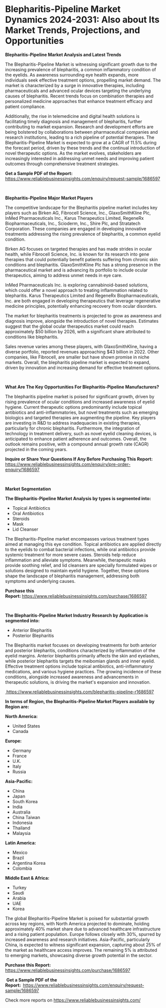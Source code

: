 <p><h1>Blepharitis-Pipeline Market Dynamics 2024-2031: Also about Its Market Trends, Projections, and Opportunities</h1></p><p><strong>Blepharitis-Pipeline Market Analysis and Latest Trends</strong></p>
<p><p>The Blepharitis-Pipeline Market is witnessing significant growth due to the increasing prevalence of blepharitis, a common inflammatory condition of the eyelids. As awareness surrounding eye health expands, more individuals seek effective treatment options, propelling market demand. The market is characterized by a surge in innovative therapies, including pharmaceuticals and advanced ocular devices targeting the underlying causes of blepharitis. Recent trends focus on combination therapies and personalized medicine approaches that enhance treatment efficacy and patient compliance.</p><p>Additionally, the rise in telemedicine and digital health solutions is facilitating timely diagnosis and management of blepharitis, further contributing to market expansion. Research and development efforts are being bolstered by collaborations between pharmaceutical companies and research institutions, leading to a rich pipeline of potential therapies. The Blepharitis-Pipeline Market is expected to grow at a CAGR of 11.5% during the forecast period, driven by these trends and the continual introduction of novel therapeutic options. As the market evolves, stakeholders are increasingly interested in addressing unmet needs and improving patient outcomes through comprehensive treatment strategies.</p></p>
<p><strong>Get a Sample PDF of the Report:&nbsp;</strong> <a href="https://www.reliablebusinessinsights.com/enquiry/request-sample/1686597?utm_campaign=97&utm_medium=2&utm_source=Github&utm_content=ia&utm_term=31122024&utm_id=blepharitis-pipeline">https://www.reliablebusinessinsights.com/enquiry/request-sample/1686597</a></p>
<p>&nbsp;</p>
<p><strong>Blepharitis-Pipeline Major Market Players</strong></p>
<p><p>The competitive landscape for the Blepharitis pipeline market includes key players such as Birken AG, Fibrocell Science, Inc., GlaxoSmithKline Plc, InMed Pharmaceuticals Inc., Karus Therapeutics Limited, RegeneRx Biopharmaceuticals, Inc., Scioderm, Inc., Shire Plc, and Stratatech Corporation. These companies are engaged in developing innovative treatments addressing the rising prevalence of blepharitis, a common eyelid condition.</p><p>Birken AG focuses on targeted therapies and has made strides in ocular health, while Fibrocell Science, Inc. is known for its research into gene therapies that could potentially benefit patients suffering from chronic skin conditions and blepharitis. GlaxoSmithKline Plc has a strong presence in the pharmaceutical market and is advancing its portfolio to include ocular therapeutics, aiming to address unmet needs in eye care.</p><p>InMed Pharmaceuticals Inc. is exploring cannabinoid-based solutions, which could offer a novel approach to treating inflammation related to blepharitis. Karus Therapeutics Limited and RegeneRx Biopharmaceuticals, Inc. are both engaged in developing therapeutics that leverage regenerative medicine principles, potentially enhancing recovery from ocular disorders.</p><p>The market for blepharitis treatments is projected to grow as awareness and diagnosis improve, alongside the introduction of novel therapies. Estimates suggest that the global ocular therapeutics market could reach approximately $50 billion by 2026, with a significant share attributed to conditions like blepharitis.</p><p>Sales revenue varies among these players, with GlaxoSmithKline, having a diverse portfolio, reported revenues approaching $43 billion in 2022. Other companies, like Fibrocell, are smaller but have shown promise in niche markets. Overall, the blepharitis pipeline market is expected to expand, driven by innovation and increasing demand for effective treatment options.</p></p>
<p>&nbsp;</p>
<p><strong>What Are The Key Opportunities For Blepharitis-Pipeline Manufacturers?</strong></p>
<p><p>The blepharitis pipeline market is poised for significant growth, driven by rising prevalence of ocular conditions and increased awareness of eyelid hygiene. Current therapeutic options predominantly include topical antibiotics and anti-inflammatories, but novel treatments such as emerging biologics and targeted therapies are augmenting the pipeline. Key players are investing in R&D to address inadequacies in existing therapies, particularly for chronic blepharitis. Furthermore, the integration of technology in treatment delivery, such as novel eyelid cleaning devices, is anticipated to enhance patient adherence and outcomes. Overall, the outlook remains positive, with a compound annual growth rate (CAGR) projected in the coming years.</p></p>
<p><strong>Inquire or Share Your Questions If Any Before Purchasing This Report:</strong> <a href="https://www.reliablebusinessinsights.com/enquiry/pre-order-enquiry/1686597?utm_campaign=97&utm_medium=2&utm_source=Github&utm_content=ia&utm_term=31122024&utm_id=blepharitis-pipeline">https://www.reliablebusinessinsights.com/enquiry/pre-order-enquiry/1686597</a></p>
<p>&nbsp;</p>
<p><strong>Market Segmentation</strong></p>
<p><strong>The Blepharitis-Pipeline Market Analysis by types is segmented into:</strong></p>
<p><ul><li>Topical Antibiotics</li><li>Oral Antibiotics</li><li>Steroids</li><li>Mask</li><li>Lid Cleanser</li></ul></p>
<p><p>The Blepharitis-Pipeline market encompasses various treatment types aimed at managing this eye condition. Topical antibiotics are applied directly to the eyelids to combat bacterial infections, while oral antibiotics provide systemic treatment for more severe cases. Steroids help reduce inflammation and alleviate symptoms. Meanwhile, therapeutic masks provide soothing relief, and lid cleansers are specially formulated wipes or solutions designed to maintain eyelid hygiene. Together, these options shape the landscape of blepharitis management, addressing both symptoms and underlying causes.</p></p>
<p><strong>Purchase this Report:&nbsp;</strong><a href="https://www.reliablebusinessinsights.com/purchase/1686597?utm_campaign=97&utm_medium=2&utm_source=Github&utm_content=ia&utm_term=31122024&utm_id=blepharitis-pipeline">https://www.reliablebusinessinsights.com/purchase/1686597</a></p>
<p>&nbsp;</p>
<p><strong>The Blepharitis-Pipeline Market Industry Research by Application is segmented into:</strong></p>
<p><ul><li>Anterior Blepharitis</li><li>Posterior Blepharitis</li></ul></p>
<p><p>The Blepharitis market focuses on developing treatments for both anterior and posterior blepharitis, conditions characterized by inflammation of the eyelid margins. Anterior blepharitis primarily affects the skin and eyelashes, while posterior blepharitis targets the meibomian glands and inner eyelid. Effective treatment options include topical antibiotics, anti-inflammatory medications, and various hygiene practices. The growing incidence of these conditions, alongside increased awareness and advancements in therapeutic solutions, is driving the market's expansion and innovation.</p></p>
<p><a href="https://www.reliablebusinessinsights.com/blepharitis-pipeline-r1686597?utm_campaign=97&utm_medium=2&utm_source=Github&utm_content=ia&utm_term=31122024&utm_id=blepharitis-pipeline">&nbsp;https://www.reliablebusinessinsights.com/blepharitis-pipeline-r1686597</a></p>
<p><strong>In terms of Region, the Blepharitis-Pipeline Market Players available by Region are:</strong></p>
<p>
    <p> <strong> North America: </strong>
        <ul>
            <li>United States</li>
            <li>Canada</li>
        </ul>
        </p> 
    <p> <strong> Europe: </strong>
        <ul>
            <li>Germany</li>
            <li>France</li>
            <li>U.K.</li>
            <li>Italy</li>
            <li>Russia</li>
        </ul>
        </p> 
    <p> <strong> Asia-Pacific: </strong>
        <ul>
            <li>China</li>
            <li>Japan</li>
            <li>South Korea</li>
            <li>India</li>
            <li>Australia</li>
            <li>China Taiwan</li>
            <li>Indonesia</li>
            <li>Thailand</li>
            <li>Malaysia</li>
        </ul>
        </p> 
    <p> <strong> Latin America: </strong>
        <ul>
            <li>Mexico</li>
            <li>Brazil</li>
            <li>Argentina Korea</li>
            <li>Colombia</li>
        </ul>
        </p> 
    <p> <strong> Middle East & Africa: </strong>
        <ul>
            <li>Turkey</li>
            <li>Saudi</li>
            <li>Arabia</li>
            <li>UAE</li>
            <li>Korea</li>
        </ul>
    </p>
    </p>
<p><p>The global Blepharitis-Pipeline Market is poised for substantial growth across key regions, with North America projected to dominate, holding approximately 40% market share due to advanced healthcare infrastructure and a rising patient population. Europe follows closely with 30%, spurred by increased awareness and research initiatives. Asia-Pacific, particularly China, is expected to witness significant expansion, capturing about 25% of the market as healthcare access improves. The remaining 5% is attributed to emerging markets, showcasing diverse growth potential in the sector.</p></p>
<p><strong>Purchase this Report: </strong><a href="https://www.reliablebusinessinsights.com/purchase/1686597?utm_campaign=97&utm_medium=2&utm_source=Github&utm_content=ia&utm_term=31122024&utm_id=blepharitis-pipeline">https://www.reliablebusinessinsights.com/purchase/1686597</a></p>
<p>&nbsp;<strong>Get a Sample PDF of the Report:&nbsp;&nbsp;</strong><a href="https://www.reliablebusinessinsights.com/enquiry/request-sample/1686597?utm_campaign=97&utm_medium=2&utm_source=Github&utm_content=ia&utm_term=31122024&utm_id=blepharitis-pipeline">https://www.reliablebusinessinsights.com/enquiry/request-sample/1686597</a></p>
<p><strong></strong></p>
<p>Check more reports on <a href="https://www.reliablebusinessinsights.com/?utm_campaign=97&utm_medium=2&utm_source=Github&utm_content=ia&utm_term=31122024&utm_id=blepharitis-pipeline">https://www.reliablebusinessinsights.com/</a></p>